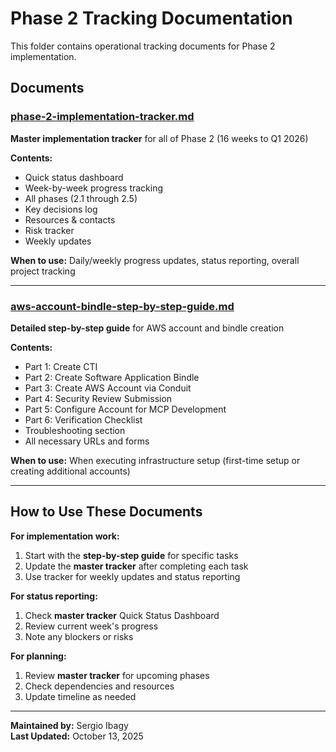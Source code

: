 # Phase 2 Tracking Documentation

This folder contains operational tracking documents for Phase 2 implementation.

## Documents

### [phase-2-implementation-tracker.md](phase-2-implementation-tracker.md)
**Master implementation tracker** for all of Phase 2 (16 weeks to Q1 2026)

**Contents:**
- Quick status dashboard
- Week-by-week progress tracking
- All phases (2.1 through 2.5)
- Key decisions log
- Resources & contacts
- Risk tracker
- Weekly updates

**When to use:** Daily/weekly progress updates, status reporting, overall project tracking

---

### [aws-account-bindle-step-by-step-guide.md](aws-account-bindle-step-by-step-guide.md)
**Detailed step-by-step guide** for AWS account and bindle creation

**Contents:**
- Part 1: Create CTI
- Part 2: Create Software Application Bindle
- Part 3: Create AWS Account via Conduit
- Part 4: Security Review Submission
- Part 5: Configure Account for MCP Development
- Part 6: Verification Checklist
- Troubleshooting section
- All necessary URLs and forms

**When to use:** When executing infrastructure setup (first-time setup or creating additional accounts)

---

## How to Use These Documents

**For implementation work:**
1. Start with the **step-by-step guide** for specific tasks
2. Update the **master tracker** after completing each task
3. Use tracker for weekly updates and status reporting

**For status reporting:**
1. Check **master tracker** Quick Status Dashboard
2. Review current week's progress
3. Note any blockers or risks

**For planning:**
1. Review **master tracker** for upcoming phases
2. Check dependencies and resources
3. Update timeline as needed

---

**Maintained by:** Sergio Ibagy  
**Last Updated:** October 13, 2025
